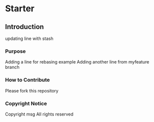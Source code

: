 # Starter

## Introduction
updating line with stash
### Purpose
Adding a line for rebasing example
Adding another line from myfeature branch
### How to Contribute
Please fork this repository

### Copyright Notice
Copyright msg
All rights reserved